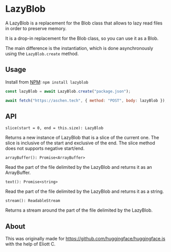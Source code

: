 # LazyBlob

A LazyBlob is a replacement for the Blob class that allows to lazy read files in order to preserve memory.

It is a drop-in replacement for the Blob class, so you can use it as a Blob.

The main difference is the instantiation, which is done asynchronously using the `LazyBlob.create` method.

## Usage

Install from [NPM](https://www.npmjs.com/package/lazyblob): `npm install lazyblob`

```js
const lazyBlob = await LazyBlob.create("package.json");

await fetch("https://aschen.tech", { method: "POST", body: lazyBlob });
```

## API

`slice(start = 0, end = this.size): LazyBlob`

Returns a new instance of LazyBlob that is a slice of the current one.
The slice is inclusive of the start and exclusive of the end.
The slice method does not supports negative start/end.

`arrayBuffer(): Promise<ArrayBuffer>`

Read the part of the file delimited by the LazyBlob and returns it as an ArrayBuffer.

`text(): Promise<string>`

Read the part of the file delimited by the LazyBlob and returns it as a string.

`stream(): ReadableStream`

Returns a stream around the part of the file delimited by the LazyBlob.

## About

This was originally made for https://github.com/huggingface/huggingface.js with the help of Eliott C.
